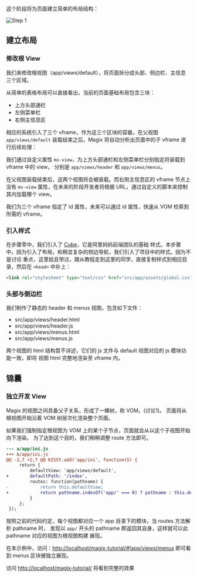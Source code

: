 这个阶段将为页面建立简单的布局结构：

![Step 1](http://thx.github.io/magix/assets/img/step-1.png)

## 建立布局

### 修改根 View

我们来修改根视图（app/views/default），将页面拆分成头部、侧边栏、主信息
三个区域。

从简单的表格布局可以直接看出，当前的页面基础布局包含三块：

- 上方头部通栏
- 左侧菜单栏
- 右侧主信息区

相应的系统引入了三个 vframe，作为这三个区块的容器，在父视图`app/views/default`
装载结束之后，Magix 将自动分析出页面中的子 vframe 进行后续处理：

我们通过自定义属性 `mx-view`，为上方头部通栏和左侧菜单栏分别指定将装载到 vframe 中的 view，
分别是 `app/views/header` 和 `app/views/menus`。

在父视图装载结束后，这两个视图将会被装载。而右侧主信息区的 vframe 节点上没有
`mx-view` 属性，在未来的阶段开发者将根据 URL，通过自定义的脚本来控制其内加载哪个 view。

我们为三个 vframe 指定了 id 属性，未来可以通过 id 属性，快速从 VOM 检索到所需的 vframe。

### 引入样式

在步骤零中，我们引入了 [Cube](http://thx.github.io/cube)，它是阿里妈妈前端团队的基础
样式。本步骤中，因为引入了布局，和稍显复杂的侧边导航，我们引入了项目中的样式。因为不是讨论
重点，这里姑且带过，跟从教程走到这里的同学，直接复制样式到相应目录，然后在 `<head>` 中补上：

```html
<link rel="stylesheet" type="text/css" href="src/app/assets/global.css">
```

### 头部与侧边栏

我们制作了静态的 header 和 menus 视图，包含如下文件：

* src/app/views/header.html
* src/app/views/header.js
* src/app/views/menus.html
* src/app/views/menus.js

两个视图的 html 结构暂不详述，它们的 js 文件与 default 视图对应的 js 模块功能一致，即将
视图 html 完整地渲染至 vframe 内。

## 锦囊

### 独立开发 View

Magix 的视图之间具备父子关系，形成了一棵树，称 VOM，(讨论1)。
页面将从根视图开始沿着 VOM 树层次化渲染整个页面。

如果我们强制指定根视图为 VOM 上的某个子节点，页面就会从以这个子视图开始向下渲染。
为了达到这个目的，我们稍稍调整 route 方法即可。

```diff
--- a/app/ini.js
+++ b/app/ini.js
@@ -2,7 +2,7 @@ KISSY.add('app/ini', function(S) {
     return {
         defaultView: 'app/views/default',
+        defaultPath: '/index',
         routes: function(pathname) {
-            return this.defaultView;
+            return pathname.indexOf('app/' === 0) ? pathname : this.defaultView
         }
     };
 });
```

按照之前的代码约定，每个视图都对应一个 app 目录下的模块，当 routes 方法解析 pathname 时，
发现以 `app/` 开头的 pathname 即返回其自身，这样就可以此 pathname 对应的视图为根视图构建
展现。

在本示例中，访问：<http://localhost/magix-tutorial/#!app/views/menus> 即可看到 menus
区块被独立展现。

访问 <http://localhost/magix-tutorial/> 将看到完整的效果
